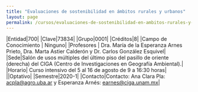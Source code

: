 ```yaml
---
title: "Evaluaciones de sostenibilidad en ámbitos rurales y urbanos"
layout: page
permalink: /cursos/evaluaciones-de-sostenibilidad-en-ambitos-rurales-y-urbanos/
---
```


|Entidad|700|
|Clave|73834|
|Grupo|0001|
|Créditos|8|
|Campo de Conocimiento | Ninguno|
|Profesores | Dra. María de la Esperanza Arnes Prieto, Dra. Marta Astier Calderón y Dr. Carlos González Esquivel|
|Sede|Salón de usos múltiples del último piso del pasillo de oriente (derecha) del CIGA (Centro de Investigaciones en Geografía Ambiental).|
|Horario| Curso intensivo del 5 al 16 de agosto de 9 a 16:30 horas|
||Optativo|
|Semestre|2020-1|
|Contacto|Contacto: Ana Clara Pla: acpla@agro.uba.ar y Esperanza Arnés: earnes@ciga.unam.mx|
